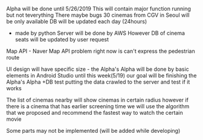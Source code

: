 Alpha will be done until 5/26/2019
This will contain
major function running but not teverything
There maybe bugs
30 cinemas from CGV in Seoul will be only available
DB will be updated each day (24hours)
- made by python
Server will be done by AWS
However DB of cinema seats will be updated by user request

Map API - Naver Map API
problem right now is can't express the pedestrian route

UI design will have specific size - the Alpha's Alpha will be done by basic elements in Android Studio
until this week(5/19) our goal will be finishing the Alpha's Alpha
+DB test putting the data crawled to the server and test if it works

The list of cinemas nearby will show cinemas in certain radius however if there is a cinema that has earlier screening time
we will use the algorithm that we proposed and recommend the fastest way to watch the certain movie

Some parts may not be implemented (will be added while developing)
